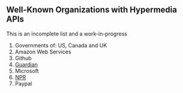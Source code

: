 ## Well-Known Organizations with Hypermedia APIs

This is an incomplete list and a work-in-progress

1. Governments of: US, Canada and UK
2. Amazon Web Services
3. Github
3. [Guardian](http://www.programmableweb.com/news/how-guardian-approaching-hypermedia-based-api-infrastructure/2015/04/27)
5. Microsoft
6. [NPR](http://www.freshblurbs.com/blog/2013/12/03/web-hypermedia-apis-node.html)
7. Paypal



